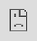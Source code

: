 <!--t Update 15 - Announcing the Announcement t-->
<!--tag 2017,announcements,archive,dev,thinkboxly,updates tag-->
<!--image /content/images/update-15-announcing-announcement/update-banner-1024x512.jpg image-->
  
If you've followed this dev blog for very long, you've probably seen a hint or two dropped that more has been going on behind the scenes than just VNgen. Well, the planets have aligned—literally—and that means it's finally time to take the wraps off the super-secret project I've been teasing all year.  
  
But don't worry! Work on VNgen continues, so as is custom around here, we'll also be spending time looking at how it has changed and evolved over the past couple weeks too.  
  
It's a bit of an unusual list this time around, so be sure to take a look after the jump!  
  
[![](/content/images/update-15-announcing-announcement/2017-08-11-1024x640.png)](/content/images/update-15-announcing-announcement/https://xgasoft.com/)  
  

## Total Eclipse

There are now fewer than 10 days until the US experiences its most complete solar eclipse in nearly a century. That might sound a bit random or even off-topic, but for me the timing couldn't be more perfect.  
  
A few weeks ago [I announced XGASOFT as the new brand](https://lucasc.me/post/update-12-introducing-xgasoft-and-x1) for my commercial efforts, and today I'm pleased to announce that on August 21 the official XGASOFT website will be unveiled, bringing with it the unveiling of the company's first major project—which just so happens to feature eclipses as a major theme. In fact, you can already visit [www.xgasoft.com](https://xgasoft.com/) and watch it getting closer!  
  
Social media profiles have been set up for XGASOFT at [Twitter](https://twitter.com/xgasoft), [Facebook](https://www.facebook.com/xgasoft/), and [Instagram](https://www.instagram.com/xgasoft/) as well, so please consider following to be the first to know when the announcements hit. I'll be back next time with actual coverage of the development process, but in the meantime it'd be a huge help to have any clicks you're willing to give.  
  
The clock is ticking, and I can't wait to share what's in store when it hits zero!  
  

## Quantum Leap

While we're on the topic of websites, if you've checked out the developer portal at X1 recently you might've noticed a new item on the main menu! That new item is Quantum, also called Q for short.  
  
[![](/content/images/update-15-announcing-announcement/q-logo-1024x512.png)](/content/images/update-15-announcing-announcement/https://xga.one/quantum/)  
  
Now, despite the new name, Q in itself has been around for almost an entire year. It is the foundation I originally designed for VNgen, now mature enough that I felt it was worth spinning off into its own product. Q is extremely custom, so it's not something I plan on releasing individually, but this step is still important for two main reasons: 1) the work going into VNgen can easily be paid forward to future developer assets, and 2) those assets will all function in a familiar way, speeding up development and reducing the learning curve to using them.  
  
With GameMaker Studio 2 out and growing its userbase rapidly, I frequently receive questions about when my existing assets will be made officially compatible with the new IDE. Well, the answer is that I intend to do _much_ better than mere compatibility: the long-term goal is to remake everything from the ground up with Q as the foundation. The potential benefits of this approach are huge, and I've taken the time to outline some of them [on the X1 product page](https://xga.one/quantum/), so please take a look! I hope you'll be convinced as I am that it's worth the wait rebuilding everything this way.  
  

## Event Horizon

With most work these past two weeks being directed at preparing for the 21st, VNgen took a bit more of a backseat in development than usual, however a few important changes still managed to be completed.  
  
The biggest from a technical perspective is that the _vngen\_goto_ function has been updated to jump to any event and object in a single frame, meaning you can take your players from one dialog to any other dialog in your entire game _instantaneously_. This was always the plan, but until all the main VNgen elements were in place it was impossible to achieve—and very nearly seemed impossible even still.  
  
Because of the way certain VNgen actions persist into future events, the only way to jump from one event to a very different event is to perform the necessary calculations leading up to it. This means some backgrounds will need to be created and others removed from memory, characters will need to display different expressions, and so on—basically, there should be no difference between a scene arrived at linearly and a scene jumped to with vngen\_goto.  
  
Easier said than done, to be sure. While the code itself ended up being simple, determining how to implement it was one of the hardest logic exercises I've faced yet, and took me knee-deep back into code from VNgen's earliest days to get it working right. The end result was worth the effort though, as what I've effectively done is written a language feature absent from vanilla GML. It's in the function name, in fact: [GOTO](https://en.wikipedia.org/wiki/Goto). I've seen numerous requests for an official implementation of this command on Reddit and the GameMaker forums, with the response usually being that GML is mechanically incompatible with the idea. And it is—I haven't changed that, but I've gotten about as close as one could hope for. Even better, this is a feature that will be carried over into Q itself, so expect to see it again in the future!  
  

## Prompt Charm

Another benefit of the Quantum system is that it has become increasingly easy to build new categories and sub-categories of entities to accomplish tasks that were originally planned to be more bespoke.  
  
In previous posts, I've talked about how visual cues are important in distinguishing the speaking character(s), among other things. One of these visual cues traditional to visual novels is some sort of icon serving as an on-screen prompt to alert the player/reader when it's time to click for the next line of text. With the evolution of game design in general, these prompts have also evolved over the years with much more elaborate visuals and animations, to the point where in some cases they've become the anchor for the entire user interface.  
  
With VNgen, I've consistently gone out of my way not to limit anything to a particular function or use-case, and that has continued into prompts as well. Located as a sub-category of text element, prompts can be created, destroyed, modified, animated, and distorted just like everything else in the engine, and can even be set to display on a per-character basis so that each speaker gets their own unique visual cues.  
  
You can also set completely separate sprites for three prompt states: waiting for text to finish printing onto the screen, indicating that text is complete, and indicating when auto mode is active. Witness for yourself:  
  

<iframe src="https://gfycat.com/ifr/GiganticComfortableGerenuk" frameborder="0" scrolling="no" width="100%" height="100%" style="position:absolute;top:0;left:0;" allowfullscreen></iframe>

  
The moral of this story is: test scenarios like what you see above have a way of growing increasingly trippy over time. Or you might just roll with the takeaway that you really can do just about anything with prompts in VNgen—whichever you prefer.  
  
At any rate, that about covers it for this weekend! Thanks as always for reading, and I'll see you next time... after the big reveal!
